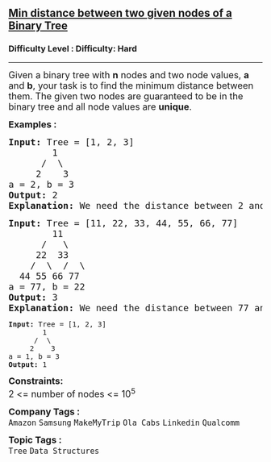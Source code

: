 <h2><a href="https://www.geeksforgeeks.org/problems/min-distance-between-two-given-nodes-of-a-binary-tree/1">Min distance between two given nodes of a Binary Tree</a></h2><h3>Difficulty Level : Difficulty: Hard</h3><hr><div class="problems_problem_content__Xm_eO"><p><span style="font-size: 18px;">Given a binary tree with <strong>n</strong> nodes and two node values, <strong>a</strong> and <strong>b</strong>, your task is to find the minimum distance between them. The given two nodes are guaranteed to be in the binary tree and all node values are <strong>unique</strong>.<br></span></p>
<p><span style="font-size: 18px;"><strong>Examples :</strong></span></p>
<pre><span style="font-size: 18px;"><strong>Input: </strong>Tree = [1, 2, 3]<strong>
&nbsp;       </strong>1
&nbsp;     /  \
&nbsp;    2    3
a = 2, b = 3
<strong>Output: </strong>2<strong>
Explanation: </strong>We need the distance between 2 and 3. Being at node 2, we need to take two steps ahead in order to reach node 3. The path followed will be: 2 -&gt; 1 -&gt; 3. Hence, the result is 2. </span></pre>
<pre><span style="font-size: 18px;"><strong>Input: </strong>Tree = [11, 22, 33, 44, 55, 66, 77]<strong>
&nbsp;       </strong>11
&nbsp;     /   \
&nbsp;    22  33<br>    /  \  /  \<br>  44 55 66 77
a = 77, b = 22
<strong>Output: </strong>3<strong>
Explanation: </strong>We need the distance between 77 and 22. Being at node 77, we need to take three steps ahead in order to reach node 22. The path followed will be: 77 -&gt; 33 -&gt; 11 -&gt; 22. Hence, the result is 3.<br></span></pre>
<pre><strong>Input: </strong>Tree = [1, 2, 3]<strong>
&nbsp;       </strong>1
&nbsp;     /  \
&nbsp;    2    3
a = 1, b = 3
<strong>Output: </strong>1</pre>
<p dir="ltr"><span style="font-size: 18px;"><strong>Constraints:</strong><br>2 &lt;= number of nodes &lt;= 10<sup>5</sup><br></span></p></div><p><span style=font-size:18px><strong>Company Tags : </strong><br><code>Amazon</code>&nbsp;<code>Samsung</code>&nbsp;<code>MakeMyTrip</code>&nbsp;<code>Ola Cabs</code>&nbsp;<code>Linkedin</code>&nbsp;<code>Qualcomm</code>&nbsp;<br><p><span style=font-size:18px><strong>Topic Tags : </strong><br><code>Tree</code>&nbsp;<code>Data Structures</code>&nbsp;